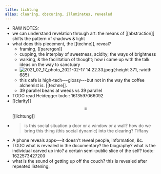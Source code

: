 ```yaml
---
title: lichtung
alias: clearing, obscuring, illuminates, revealed
---
```


- RAW NOTES:
- we can understand revelation through art: the means of [[abstraction]] shifts the pattern of shadows & light
- what does this piecement, the [[techne]], reveal?
	- framing, [[parergon]]
	- cupping, the interplay of sweetness, acidity; the ways of brightness
	- walking, & the facilitation of thought; how i came up with the talk ideas on the way to sanctuary
	- ![2021_02_17_photo_2021-02-17 14.22.33.jpeg](https://cdn.logseq.com/%2F76a092ee-fea0-471d-ac53-7ca67ccd9f8ea4892c00-fd89-4aac-b86c-cb422728b6db2021_02_17_photo_2021-02-17%2014.22.33.jpeg?Expires=4767196986&Signature=nCW79HNR4CdVrchbhRqkOiosyMp0igOqZqXmUBhDwltwfCQT2gwJEimYBB6mxiJapSUaDGRfxlJSrahcAkROlSGIXG8ej1KrSnWBw2X3CPhGaTIldMFHd7iZE-6EyUxD3wGGliZFOiT9g5xMrFWqts~aae3-4AVrLdt0mQJFjVerdoVPM5SrqXAiWVA2rfFGG51RPQImXodj6muUCrar~cQfg2sOeYuwXwhAucm2pn24~SLyQTlTaMypeAeBpXw~66QFdKRNKyH0Uo4yEhWre7OhOz~rTOm~NG4q4bwW15hGAIGs4lGqAdqnwVgAy40PXJW~DmlINxuyswwaC3Ecmg__&Key-Pair-Id=APKAJE5CCD6X7MP6PTEA){:height 371, :width 685}
	- this cafe is high-tech---glossy---but not in the way the coffee alchemist is. [[techne]].
	- 39 parallel beans at weeds vs 39 parallel
- TODO read Heidegger
  todo:: 1613597066092
- [[clarity]] $$\equiv$$ [[lichtung]]
-
  > is this social situation a door or a window or a wall? 
  > how do we bring this thing (this social dynamic) into the clearing?
  Tiffany
- A phone reveals apps---it doesn't reveal people, information, &c.
- TODO what is revealed in the documentary? the biography? what is the individual carved up into? a certain semi-public slice of the self?
  todo:: 1622573427200
- what is the sound of getting up off the couch? this is revealed after repeated listening,